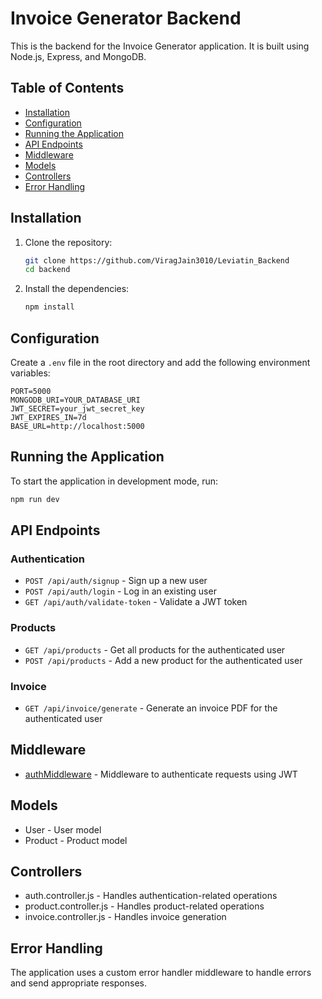 # Invoice Generator Backend

This is the backend for the Invoice Generator application. It is built using Node.js, Express, and MongoDB.

## Table of Contents

- [Installation](#installation)
- [Configuration](#configuration)
- [Running the Application](#running-the-application)
- [API Endpoints](#api-endpoints)
- [Middleware](#middleware)
- [Models](#models)
- [Controllers](#controllers)
- [Error Handling](#error-handling)

## Installation

1. Clone the repository:

    ```sh
    git clone https://github.com/ViragJain3010/Leviatin_Backend
    cd backend
    ```

2. Install the dependencies:

    ```sh
    npm install
    ```

## Configuration

Create a `.env` file in the root directory and add the following environment variables:

```env
PORT=5000
MONGODB_URI=YOUR_DATABASE_URI
JWT_SECRET=your_jwt_secret_key
JWT_EXPIRES_IN=7d
BASE_URL=http://localhost:5000
```

## Running the Application

To start the application in development mode, run:

```sh
npm run dev
```

## API Endpoints

### Authentication

- `POST /api/auth/signup` - Sign up a new user
- `POST /api/auth/login` - Log in an existing user
- `GET /api/auth/validate-token` - Validate a JWT token

### Products

- `GET /api/products` - Get all products for the authenticated user
- `POST /api/products` - Add a new product for the authenticated user

### Invoice

- `GET /api/invoice/generate` - Generate an invoice PDF for the authenticated user

## Middleware

- [authMiddleware](src/middleware/auth.middleware.js) - Middleware to authenticate requests using JWT

## Models

- User - User model
- Product - Product model

## Controllers

- auth.controller.js - Handles authentication-related operations
- product.controller.js - Handles product-related operations
- invoice.controller.js - Handles invoice generation

## Error Handling
The application uses a custom error handler middleware to handle errors and send appropriate responses.